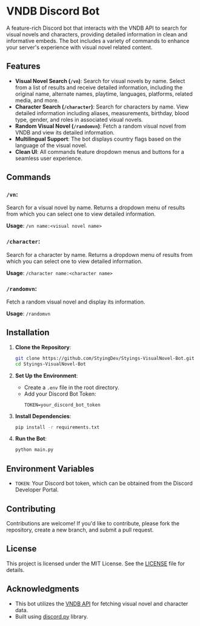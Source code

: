 # VNDB Discord Bot

A feature-rich Discord bot that interacts with the VNDB API to search for visual novels and characters, providing detailed information in clean and informative embeds. The bot includes a variety of commands to enhance your server's experience with visual novel related content.

## Features

- **Visual Novel Search (`/vn`)**: Search for visual novels by name. Select from a list of results and receive detailed information, including the original name, alternate names, playtime, languages, platforms, related media, and more.
- **Character Search (`/character`)**: Search for characters by name. View detailed information including aliases, measurements, birthday, blood type, gender, and roles in associated visual novels.
- **Random Visual Novel (`/randomvn`)**: Fetch a random visual novel from VNDB and view its detailed information.
- **Multilingual Support**: The bot displays country flags based on the language of the visual novel.
- **Clean UI**: All commands feature dropdown menus and buttons for a seamless user experience.

## Commands

### `/vn`:
Search for a visual novel by name. Returns a dropdown menu of results from which you can select one to view detailed information.

**Usage**: `/vn name:<visual novel name>`

### `/character`:
Search for a character by name. Returns a dropdown menu of results from which you can select one to view detailed information.

**Usage**: `/character name:<character name>`

### `/randomvn`:
Fetch a random visual novel and display its information.

**Usage**: `/randomvn`

## Installation

1. **Clone the Repository**:
   ```bash
   git clone https://github.com/StyingDev/Styings-VisualNovel-Bot.git
   cd Styings-VisualNovel-Bot
   ```

2. **Set Up the Environment**:
   - Create a `.env` file in the root directory.
   - Add your Discord Bot Token:
     ```
     TOKEN=your_discord_bot_token
     ```

3. **Install Dependencies**:
   ```bash
   pip install -r requirements.txt
   ```

4. **Run the Bot**:
   ```bash
   python main.py
   ```

## Environment Variables

- `TOKEN`: Your Discord bot token, which can be obtained from the Discord Developer Portal.

## Contributing

Contributions are welcome! If you'd like to contribute, please fork the repository, create a new branch, and submit a pull request.

## License

This project is licensed under the MIT License. See the [LICENSE](LICENSE) file for details.

## Acknowledgments

- This bot utilizes the [VNDB API](https://vndb.org/d11) for fetching visual novel and character data.
- Built using [discord.py](https://discordpy.readthedocs.io/) library.
